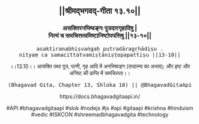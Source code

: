 <center><h2>||श्रीमद्‍भगवद्‍-गीता १३.१०||</h2>
<h3>असक्तिरनभिष्वङ्गः पुत्रदारगृहादिषु |<br/>नित्यं च समचित्तत्वमिष्टानिष्टोपपत्तिषु ||१३-१०||</h3>
<pre>asaktiranabhiṣvaṅgaḥ putradāragṛhādiṣu .<br/>nityaṃ ca samacittatvamiṣṭāniṣṭopapattiṣu ||13-10||</pre>
<p>।।13.10।। आसक्ति तथा पुत्र, पत्नी, गृह आदि में अनभिष्वङ्ग (तादात्म्य का अभाव); और इष्ट और अनिष्ट की प्राप्ति में समचित्तता।।</p>
<pre>(Bhagavad Gita, Chapter 13, Shloka 10) || @BhagavadGitaApi</pre><p>https://docs.bhagavadgitaapi.in/</p><p>#API #bhagavadgitaapi #slok #nodejs #js #api #gitaapi #krishna #hinduism #vedic #ISKCON #shreemadbhagavadgita #technology</p></center>